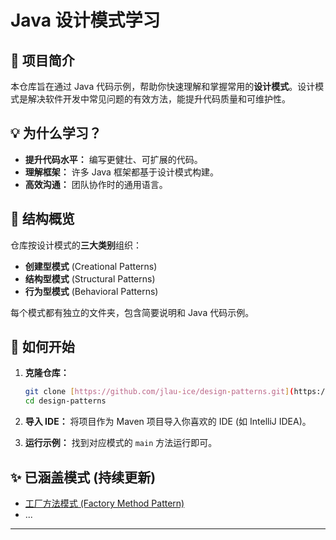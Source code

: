 # Java 设计模式学习

## 🎯 项目简介

本仓库旨在通过 Java 代码示例，帮助你快速理解和掌握常用的**设计模式**。设计模式是解决软件开发中常见问题的有效方法，能提升代码质量和可维护性。

## 💡 为什么学习？

* **提升代码水平：** 编写更健壮、可扩展的代码。
* **理解框架：** 许多 Java 框架都基于设计模式构建。
* **高效沟通：** 团队协作时的通用语言。

## 📁 结构概览

仓库按设计模式的**三大类别**组织：

* **创建型模式** (Creational Patterns)
* **结构型模式** (Structural Patterns)
* **行为型模式** (Behavioral Patterns)

每个模式都有独立的文件夹，包含简要说明和 Java 代码示例。

## 🚀 如何开始

1.  **克隆仓库：**
    ```bash
    git clone [https://github.com/jlau-ice/design-patterns.git](https://github.com/jlau-ice/design-patterns.git)
    cd design-patterns
    ```
2.  **导入 IDE：** 将项目作为 Maven 项目导入你喜欢的 IDE (如 IntelliJ IDEA)。

3.  **运行示例：** 找到对应模式的 `main` 方法运行即可。

## ✨ 已涵盖模式 (持续更新)

* [工厂方法模式 (Factory Method Pattern)](./factory)
* ...

---